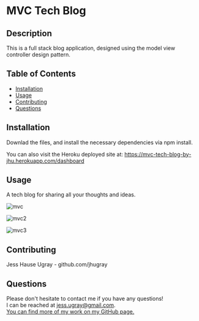   # MVC Tech Blog

  ## Description

  This is a full stack blog application, designed using the model view controller design pattern. 

  ## Table of Contents

  * [Installation](#installation)
  * [Usage](#usage)
  * [Contributing](#contributing)
  * [Questions](#questions)

  ## Installation

  Downlad the files, and install the necessary dependencies via npm install. 
  
  You can also visit the Heroku deployed site at: https://mvc-tech-blog-by-jhu.herokuapp.com/dashboard
  

  ## Usage

  A tech blog for sharing all your thoughts and ideas.
  
 ![mvc](https://user-images.githubusercontent.com/59127869/143130090-1784fc09-ffc6-453b-9800-c896e3ef88e2.png)

 ![mvc2](https://user-images.githubusercontent.com/59127869/143130098-8d404a43-b63a-429e-9b0f-f8225847d216.png)

![mvc3](https://user-images.githubusercontent.com/59127869/143130105-22c5ec5e-e1b9-4347-ac6e-5324eaa59765.png)

  ## Contributing

  Jess Hause Ugray - github.com/jhugray


  ## Questions

  Please don't hesitate to contact me if you have any questions! <br>
  I can be reached at jess.ugray@gmail.com.<br>
  [You can find more of my work on my GitHub page.](http://github.com/jhugray)

  
